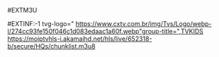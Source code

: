 #EXTM3U

#EXTINF:-1 tvg-logo=" https://www.cxtv.com.br/img/Tvs/Logo/webp-l/274cc93fe150f046c1d083edaac1a60f.webp"group-title=",TVKIDS
https://moiptvhls-i.akamaihd.net/hls/live/652318-b/secure/HQs/chunklist.m3u8
